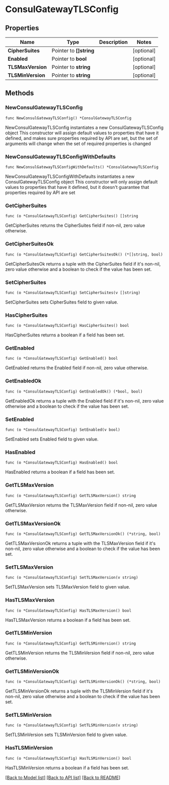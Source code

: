 # ConsulGatewayTLSConfig

## Properties

Name | Type | Description | Notes
------------ | ------------- | ------------- | -------------
**CipherSuites** | Pointer to **[]string** |  | [optional] 
**Enabled** | Pointer to **bool** |  | [optional] 
**TLSMaxVersion** | Pointer to **string** |  | [optional] 
**TLSMinVersion** | Pointer to **string** |  | [optional] 

## Methods

### NewConsulGatewayTLSConfig

`func NewConsulGatewayTLSConfig() *ConsulGatewayTLSConfig`

NewConsulGatewayTLSConfig instantiates a new ConsulGatewayTLSConfig object
This constructor will assign default values to properties that have it defined,
and makes sure properties required by API are set, but the set of arguments
will change when the set of required properties is changed

### NewConsulGatewayTLSConfigWithDefaults

`func NewConsulGatewayTLSConfigWithDefaults() *ConsulGatewayTLSConfig`

NewConsulGatewayTLSConfigWithDefaults instantiates a new ConsulGatewayTLSConfig object
This constructor will only assign default values to properties that have it defined,
but it doesn't guarantee that properties required by API are set

### GetCipherSuites

`func (o *ConsulGatewayTLSConfig) GetCipherSuites() []string`

GetCipherSuites returns the CipherSuites field if non-nil, zero value otherwise.

### GetCipherSuitesOk

`func (o *ConsulGatewayTLSConfig) GetCipherSuitesOk() (*[]string, bool)`

GetCipherSuitesOk returns a tuple with the CipherSuites field if it's non-nil, zero value otherwise
and a boolean to check if the value has been set.

### SetCipherSuites

`func (o *ConsulGatewayTLSConfig) SetCipherSuites(v []string)`

SetCipherSuites sets CipherSuites field to given value.

### HasCipherSuites

`func (o *ConsulGatewayTLSConfig) HasCipherSuites() bool`

HasCipherSuites returns a boolean if a field has been set.

### GetEnabled

`func (o *ConsulGatewayTLSConfig) GetEnabled() bool`

GetEnabled returns the Enabled field if non-nil, zero value otherwise.

### GetEnabledOk

`func (o *ConsulGatewayTLSConfig) GetEnabledOk() (*bool, bool)`

GetEnabledOk returns a tuple with the Enabled field if it's non-nil, zero value otherwise
and a boolean to check if the value has been set.

### SetEnabled

`func (o *ConsulGatewayTLSConfig) SetEnabled(v bool)`

SetEnabled sets Enabled field to given value.

### HasEnabled

`func (o *ConsulGatewayTLSConfig) HasEnabled() bool`

HasEnabled returns a boolean if a field has been set.

### GetTLSMaxVersion

`func (o *ConsulGatewayTLSConfig) GetTLSMaxVersion() string`

GetTLSMaxVersion returns the TLSMaxVersion field if non-nil, zero value otherwise.

### GetTLSMaxVersionOk

`func (o *ConsulGatewayTLSConfig) GetTLSMaxVersionOk() (*string, bool)`

GetTLSMaxVersionOk returns a tuple with the TLSMaxVersion field if it's non-nil, zero value otherwise
and a boolean to check if the value has been set.

### SetTLSMaxVersion

`func (o *ConsulGatewayTLSConfig) SetTLSMaxVersion(v string)`

SetTLSMaxVersion sets TLSMaxVersion field to given value.

### HasTLSMaxVersion

`func (o *ConsulGatewayTLSConfig) HasTLSMaxVersion() bool`

HasTLSMaxVersion returns a boolean if a field has been set.

### GetTLSMinVersion

`func (o *ConsulGatewayTLSConfig) GetTLSMinVersion() string`

GetTLSMinVersion returns the TLSMinVersion field if non-nil, zero value otherwise.

### GetTLSMinVersionOk

`func (o *ConsulGatewayTLSConfig) GetTLSMinVersionOk() (*string, bool)`

GetTLSMinVersionOk returns a tuple with the TLSMinVersion field if it's non-nil, zero value otherwise
and a boolean to check if the value has been set.

### SetTLSMinVersion

`func (o *ConsulGatewayTLSConfig) SetTLSMinVersion(v string)`

SetTLSMinVersion sets TLSMinVersion field to given value.

### HasTLSMinVersion

`func (o *ConsulGatewayTLSConfig) HasTLSMinVersion() bool`

HasTLSMinVersion returns a boolean if a field has been set.


[[Back to Model list]](../README.md#documentation-for-models) [[Back to API list]](../README.md#documentation-for-api-endpoints) [[Back to README]](../README.md)


